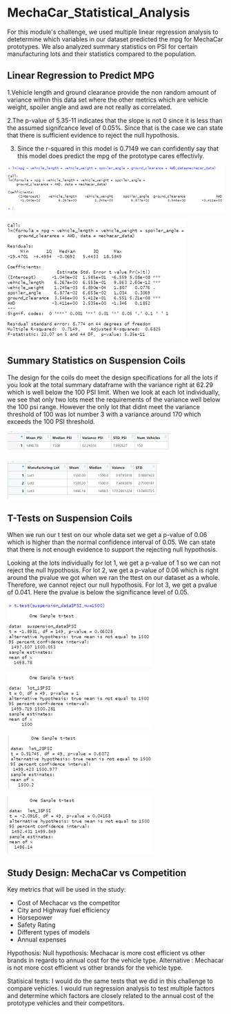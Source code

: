 # MechaCar_Statistical_Analysis
 For this module's challenge, we used multiple linear regression analysis to detetermine which variables in our dataset predicted the mpg for MechaCar prototypes. We also analyzed summary statistics on PSI for certain manufacturing lots and their statistics compared to the population. 


## Linear Regression to Predict MPG
1.Vehicle length and ground clearance provide the non random amount of variance within this data set where the other metrics which are vehicle weight, spoiler angle and awd are not really as correlated. 

2.The p-value of 5.35-11 indicates that the slope is not 0 since it is less than the assumed signifcance level of 0.05%. Since that is the case we can state that there is sufficient evidence to reject the null hypothosis.

3. Since the r-squared in this model is 0.7149 we can confidently say that this model does predict the mpg of the prototype cares effectivly. 



![](Resources/lm.PNG)


![](Resources/Summary.PNG)

## Summary Statistics on Suspension Coils
The design for the coils do meet the design specifications for all the lots if you look at the total summary dataframe with the variance right at 62.29 which is well below the 100 PSI limit. When we look at each lot individually, we see that only two lots meet the requirements of the variance well below the 100 psi range. However the only lot that didnt meet the variance threshold of 100 was lot number 3 with a variance around 170 which exceeds the 100 PSI threshold. 

![](Resources/total_summary_df.PNG)

![](Resources/lot_summary_df.PNG)

## T-Tests on Suspension Coils
When we run our t test on our whole data set we get a p-value of 0.06 which is higher than the normal confidence interval of 0.05. We can state that there is not enough evidence to support the rejecting null hypothosis. 

Looking at the lots individually for lot 1, we get a p-value of 1 so we can not reject the null hypothosis. For lot 2, we get a p-value of 0.06 which is right around the pvalue we got when we ran the ttest on our dataset as a whole. Therefore, we cannot reject our null hypothosis. For lot 3, we get a pvalue of 0.041. Here the pvalue is below the significance level of 0.05.

![](Resources/ttest%20suspension_data.PNG)


![](Resources/lot_1_ttest.PNG)


![](Resources/lot_2_ttest.PNG)


![](Resources/lot_3_ttest.PNG)

## Study Design: MechaCar vs Competition

Key metrics that will be used in the study:
  - Cost of Mechacar vs the competitor
  - City and Highway fuel efficiency
  - Horsepower
  - Safety Rating
  - Different types of models
  - Annual expenses

Hypothosis:
Null hypothosis: Mechacar is more cost efficient vs other brands in regards to annual cost for the vehicle type.
Alternative : Mechacar is not more cost efficient vs other brands for the vehicle type.

Statisical tests:
I would do the same tests that we did in this challenge to compare vehicles. I would run regression analysis to test multiple factors and determine which factors are closely related to the annual cost of the prototype vehicles and their competitors. 
